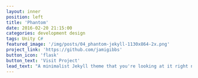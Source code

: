 ```yaml
---
layout: inner
position: left
title: 'Phantom'
date: 2016-02-20 21:15:00
categories: development design
tags: Unity C# 
featured_image: '/img/posts/04_phantom-jekyll-1130x864-2x.png'
project_link: 'https://github.com/jamigibbs'
button_icon: 'flask'
button_text: 'Visit Project'
lead_text: "A minimalist Jekyll theme that you're looking at it right now"
---
```

